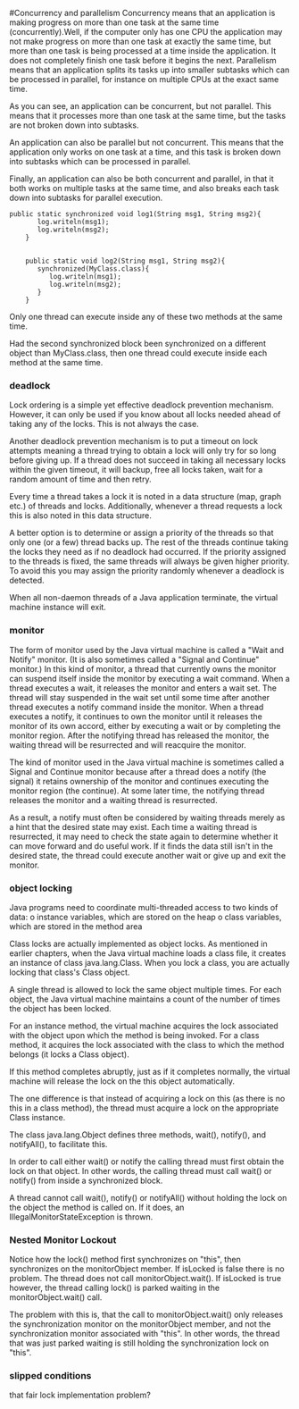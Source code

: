 #Concurrency and parallelism
Concurrency means that an application is making progress on more than one task at the same time (concurrently).Well, if the computer only has one CPU the application may not make progress on more than one task at exactly the same time, but more than one task is being processed at a time inside the application. It does not completely finish one task before it begins the next.
Parallelism means that an application splits its tasks up into smaller subtasks which can be processed in parallel, for instance on multiple CPUs at the exact same time.

As you can see, an application can be concurrent, but not parallel. This means that it processes more than one task at the same time, but the tasks are not broken down into subtasks.

An application can also be parallel but not concurrent. This means that the application only works on one task at a time, and this task is broken down into subtasks which can be processed in parallel.

Finally, an application can also be both concurrent and parallel, in that it both works on multiple tasks at the same time, and also breaks each task down into subtasks for parallel execution.


```
public static synchronized void log1(String msg1, String msg2){
       log.writeln(msg1);
       log.writeln(msg2);
    }

  
    public static void log2(String msg1, String msg2){
       synchronized(MyClass.class){
          log.writeln(msg1);
          log.writeln(msg2);  
       }
    }
```

Only one thread can execute inside any of these two methods at the same time.

Had the second synchronized block been synchronized on a different object than MyClass.class, then one thread could execute inside each method at the same time.

### deadlock

Lock ordering is a simple yet effective deadlock prevention mechanism. However, it can only be used if you know about all locks needed ahead of taking any of the locks. This is not always the case.

Another deadlock prevention mechanism is to put a timeout on lock attempts meaning a thread trying to obtain a lock will only try for so long before giving up. If a thread does not succeed in taking all necessary locks within the given timeout, it will backup, free all locks taken, wait for a random amount of time and then retry.

Every time a thread takes a lock it is noted in a data structure (map, graph etc.) of threads and locks. Additionally, whenever a thread requests a lock this is also noted in this data structure.

A better option is to determine or assign a priority of the threads so that only one (or a few) thread backs up. The rest of the threads continue taking the locks they need as if no deadlock had occurred. If the priority assigned to the threads is fixed, the same threads will always be given higher priority. To avoid this you may assign the priority randomly whenever a deadlock is detected.

When all non-daemon threads of a Java application terminate, the virtual machine instance will exit.

### monitor
The form of monitor used by the Java virtual machine is called a "Wait and Notify" monitor. (It is also sometimes called a "Signal and Continue" monitor.) In this kind of monitor, a thread that currently owns the monitor can suspend itself inside the monitor by executing a wait command. When a thread executes a wait, it releases the monitor and enters a wait set. The thread will stay suspended in the wait set until some time after another thread executes a notify command inside the monitor. When a thread executes a notify, it continues to own the monitor until it releases the monitor of its own accord, either by executing a wait or by completing the monitor region. After the notifying thread has released the monitor, the waiting thread will be resurrected and will reacquire the monitor.

The kind of monitor used in the Java virtual machine is sometimes called a Signal and Continue monitor because after a thread does a notify (the signal) it retains ownership of the monitor and continues executing the monitor region (the continue). At some later time, the notifying thread releases the monitor and a waiting thread is resurrected.

As a result, a notify must often be considered by waiting threads merely as a hint that the desired state may exist. Each time a waiting thread is resurrected, it may need to check the state again to determine whether it can move forward and do useful work. If it finds the data still isn't in the desired state, the thread could execute another wait or give up and exit the monitor.

### object locking

Java programs need to coordinate multi-threaded access to two kinds of data: o instance variables, which are stored on the heap o class variables, which are stored in the method area

Class locks are actually implemented as object locks. As mentioned in earlier chapters, when the Java virtual machine loads a class file, it creates an instance of class java.lang.Class. When you lock a class, you are actually locking that class's Class object.

A single thread is allowed to lock the same object multiple times. For each object, the Java virtual machine maintains a count of the number of times the object has been locked.

For an instance method, the virtual machine acquires the lock associated with the object upon which the method is being invoked. For a class method, it acquires the lock associated with the class to which the method belongs (it locks a Class object).

If this method completes abruptly, just as if it completes normally, the virtual machine will release the lock on the this object automatically.

The one difference is that instead of acquiring a lock on this (as there is no this in a class method), the thread must acquire a lock on the appropriate Class instance.


The class java.lang.Object defines three methods, wait(), notify(), and notifyAll(), to facilitate this.

In order to call either wait() or notify the calling thread must first obtain the lock on that object. In other words, the calling thread must call wait() or notify() from inside a synchronized block.

A thread cannot call wait(), notify() or notifyAll() without holding the lock on the object the method is called on. If it does, an IllegalMonitorStateException is thrown.

### Nested Monitor Lockout

Notice how the lock() method first synchronizes on "this", then synchronizes on the monitorObject member. If isLocked is false there is no problem. The thread does not call monitorObject.wait(). If isLocked is true however, the thread calling lock() is parked waiting in the monitorObject.wait() call.

The problem with this is, that the call to monitorObject.wait() only releases the synchronization monitor on the monitorObject member, and not the synchronization monitor associated with "this". In other words, the thread that was just parked waiting is still holding the synchronization lock on "this".

### slipped conditions

that fair lock implementation problem?

